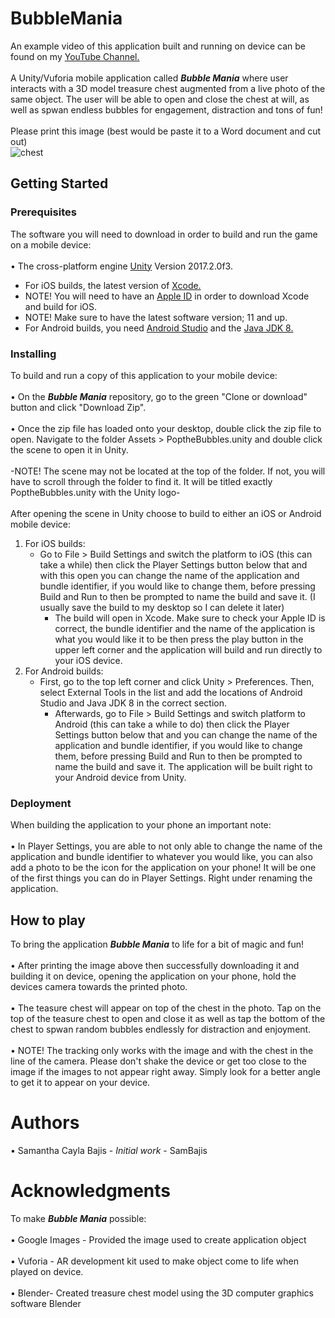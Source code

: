 # BubbleMania
An example video of this application built and running on device can be found on my [YouTube Channel.](https://youtu.be/KkJ8YoGrcLY "YouTube")
<br />
<br /> A Unity/Vuforia mobile application called **_Bubble Mania_** where user interacts with a 3D model treasure chest augmented from a live photo of the same object. The user will be able to open and close the chest at will, as well as spwan endless bubbles for engagement, distraction and tons of fun!
<br />
<br /> Please print this image (best would be paste it to a Word document and cut out)
<br /> ![chest](https://user-images.githubusercontent.com/35173600/39976856-0c9cad78-5704-11e8-83d5-91e62b3e2863.png)

## Getting Started

### Prerequisites
The software you will need to download in order to build and run the game on a mobile device:
<br /> 
<br /> • The cross-platform engine [Unity](https://unity3d.com/unity/whats-new/unity-2017.2.0 "Unity 3D download") Version 2017.2.0f3.
<br />
- For iOS builds, the latest version of [Xcode.](https://developer.apple.com/download/ "Xcode 9.3 Beta")
- NOTE! You will need to have an [Apple ID](https://appleid.apple.com/account#!&page=create "Developer Account") in order to download Xcode and build for iOS.
- NOTE! Make sure to have the latest software version; 11 and up.
- For Android builds, you need [Android Studio](https://developer.android.com/studio/index.html "Android Studio download") and the [Java JDK 8.](http://www.oracle.com/technetwork/java/javase/downloads/jdk8-downloads-2133151.html "JDK download")

### Installing
To build and run a copy of this application to your mobile device:
<br />
<br /> • On the **_Bubble Mania_** repository, go to the green "Clone or download" button and click "Download Zip".
<br />
<br /> • Once the zip file has loaded onto your desktop, double click the zip file to open. Navigate to the folder Assets > PoptheBubbles.unity and double click the scene to open it in Unity.
<br />
<br /> -NOTE! The scene may not be located at the top of the folder. If not, you will have to scroll through the folder to find it. It will be titled exactly PoptheBubbles.unity with the Unity logo-
<br />
<br /> After opening the scene in Unity choose to build to either an iOS or Android mobile device:
<br />
1. For iOS builds:
   - Go to File > Build Settings and switch the platform to iOS (this can take a while) then click the Player Settings button below that and with this open you can change the name of the application and bundle identifier, if you would like to change them, before pressing Build and Run to then be prompted to name the build and save it. (I usually save the build to my desktop so I can delete it later) 
     - The build will open in Xcode. Make sure to check your Apple ID is correct, the bundle identifier and the name of the application is what you would like it to be then press the play button in the upper left corner and the application will build and run directly to your iOS device.
2. For Android builds:
   - First, go to the top left corner and click Unity > Preferences. Then, select External Tools in the list and add the locations of Android Studio and Java JDK 8 in the correct section.
     - Afterwards, go to File > Build Settings and switch platform to Android (this can take a while to do) then click the Player Settings button below that and you can change the name of the application and bundle identifier, if you would like to change them, before pressing Build and Run to then be prompted to name the build and save it. The application will be built right to your Android device from Unity. 

### Deployment
When building the application to your phone an important note:
<br />
<br /> • In Player Settings, you are able to not only able to change the name of the application and bundle identifier to whatever you would like, you can also add a photo to be the icon for the application on your phone! It will be one of the first things you can do in Player Settings. Right under renaming the application.

## How to play
To bring the application **_Bubble Mania_** to life for a bit of magic and fun!
<br />
<br /> • After printing the image above then successfully downloading it and building it on device, opening the application on your phone, hold the devices camera towards the printed photo. 
<br />
<br /> • The teasure chest will appear on top of the chest in the photo. Tap on the top of the teasure chest to open and close it as well as tap the bottom of the chest to spwan random bubbles endlessly for distraction and enjoyment.
<br />
<br /> • NOTE! The tracking only works with the image and with the chest in the line of the camera. Please don't shake the device or get too close to the image if the images to not appear right away. Simply look for a better angle to get it to appear on your device.

# Authors
• Samantha Cayla Bajis - _Initial work_ - SamBajis

# Acknowledgments
To make **_Bubble Mania_** possible:
<br /> 
<br /> • Google Images - Provided the image used to create application object
<br /> 
<br /> • Vuforia - AR development kit used to make object come to life when played on device.
<br /> 
<br /> • Blender- Created treasure chest model using the 3D computer graphics software Blender
